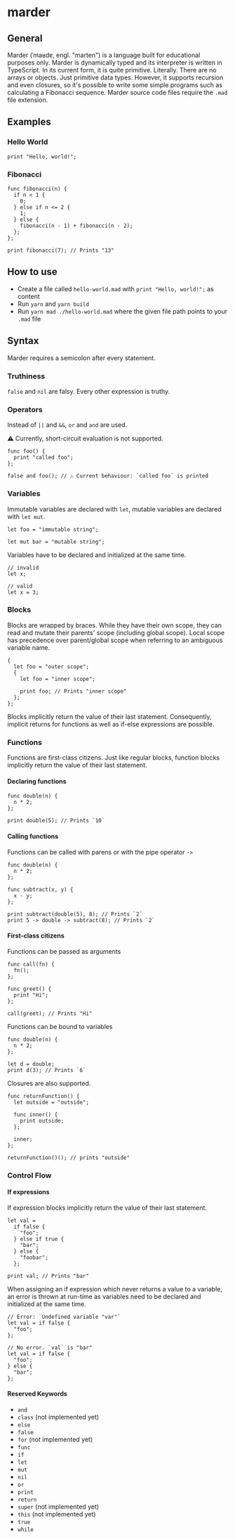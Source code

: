 # marder

## General

Marder (ˈmaʁdɐ, engl. "marten") is a language built for educational purposes only. Marder is dynamically typed and its interpreter is written in TypeScript. In its current form, it is quite primitive. Literally. There are no arrays or objects. Just primitive data types. However, it supports recursion and even closures, so it's possible to write some simple programs such as calculating a Fibonacci sequence. Marder source code files require the `.mad` file extension.

## Examples

### Hello World

    print "Hello, world!";

### Fibonacci

    func fibonacci(n) {
      if n < 1 {
        0;
      } else if n <= 2 {
        1;
      } else {
        fibonacci(n - 1) + fibonacci(n - 2);
      };
    };

    print fibonacci(7); // Prints "13"

## How to use

- Create a file called `hello-world.mad` with `print "Hello, world!";` as content
- Run `yarn` and `yarn build`
- Run `yarn mad ./hello-world.mad` where the given file path points to your `.mad` file

## Syntax

Marder requires a semicolon after every statement.

### Truthiness

`false` and `nil` are falsy. Every other expression is truthy.

### Operators

Instead of `||` and `&&`, `or` and `and` are used.

⚠️ Currently, short-circuit evaluation is not supported.

    func foo() {
      print "called foo";
    };

    false and foo(); // ⚠️ Current behaviour: `called foo` is printed

### Variables

Immutable variables are declared with `let`, mutable variables are declared with `let mut`.

    let foo = "immutable string";

    let mut bar = "mutable string";

Variables have to be declared and initialized at the same time.

    // invalid
    let x;

    // valid
    let x = 3;

### Blocks

Blocks are wrapped by braces. While they have their own scope, they can read and mutate their parents' scope (including global scope). Local scope has precedence over parent/global scope when referring to an ambiguous variable name.

    {
      let foo = "outer scope";
      {
        let foo = "inner scope";

        print foo; // Prints "inner scope"
      };
    };

Blocks implicitly return the value of their last statement. Consequently, implicit returns for functions as well as if-else expressions are possible.

### Functions

Functions are first-class citizens. Just like regular blocks, function blocks implicitly return the value of their last statement.

#### Declaring functions

    func double(n) {
      n * 2;
    };

    print double(5); // Prints `10`

#### Calling functions

Functions can be called with parens or with the pipe operator `->`

    func double(n) {
      n * 2;
    };

    func subtract(x, y) {
      x - y;
    };

    print subtract(double(5), 8); // Prints `2`
    print 5 -> double -> subtract(8); // Prints `2`

#### First-class citizens

Functions can be passed as arguments

    func call(fn) {
      fn();
    };

    func greet() {
      print "Hi";
    };

    call(greet); // Prints "Hi"

Functions can be bound to variables

    func double(n) {
      n * 2;
    };

    let d = double;
    print d(3); // Prints `6`

Closures are also supported.

    func returnFunction() {
      let outside = "outside";

      func inner() {
        print outside;
      };

      inner;
    };

    returnFunction()(); // prints "outside"

### Control Flow

#### If expressions

If expression blocks implicitly return the value of their last statement.

    let val =
      if false {
        "foo";
      } else if true {
        "bar";
      } else {
        "foobar";
      };

    print val; // Prints "bar"

When assigning an if expression which never returns a value to a variable, an error is thrown at run-time as variables need to be declared and initialized at the same time.

    // Error: `Undefined variable "var"`
    let val = if false {
      "foo";
    };

    // No error. `val` is "bar"
    let val = if false {
      "foo";
    } else {
      "bar";
    };

#### Reserved Keywords

- `and`
- `class` (not implemented yet)
- `else`
- `false`
- `for` (not implemented yet)
- `func`
- `if`
- `let`
- `mut`
- `nil`
- `or`
- `print`
- `return`
- `super` (not implemented yet)
- `this` (not implemented yet)
- `true`
- `while`
